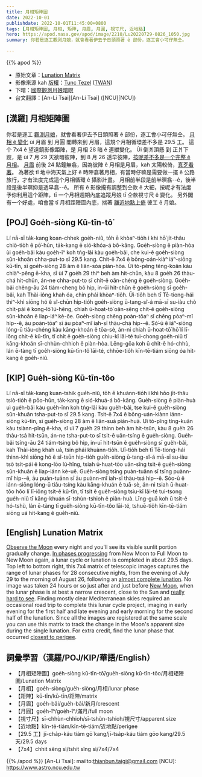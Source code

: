 ```yaml
---
title: 月相矩陣圖
date: 2022-10-01
publishdate: 2022-10-01T11:45:00+0800
tags: [月相矩陣圖, 月相, 矩陣, 月眉, 月圓, 視寸尺, 近地點]
hero: https://apod.nasa.gov/apod/image/2210/Lu20220729-0826_1050.jpg
summary: 你若是逐工觀測月娘，就會看著伊去予日頭照著 ê 部份，逐工會小可仔無仝。

---
```


{{% apod %}}

- 原始文章：[Lunation Matrix](https://apod.nasa.gov/apod/ap221001.html)
- 影像來源 kah [版權][copyright]：[Tunc Tezel](http://www.twanight.org/tezel) ([TWAN](http://www.twanight.org/))
- 下暗：[國際觀測月娘暗暝](https://moon.nasa.gov/observe-the-moon-night/)
- 台文翻譯：[An-Li Tsai][An-Li Tsai] ([NCU][NCU])

## [漢羅] 月相矩陣圖
你若是逐工 [觀測月娘][Observe the Moon]，就會看著伊去予日頭照著 ê 部份，逐工會小可仔無仝。
[月相 ê 變化][In phases progressing] ùi 月眉 到 月圓 閣轉來到 月眉，這規个月相循環差不多是 29.5 工。
這个 7x4 ê 望遠鏡影像距陣，是 月相 28 暗 ê 連紲變化。
Ùi 倒爿頂懸 到 正爿下跤，是 ùi 7 月 29 天欲暗彼陣，到 8 月 26 透早彼陣，[按呢差不多是一个完整 ê 月相][almost complete lunation]。
[月眉][New Moon] 前後 24 點鐘無翕，因為彼陣 ê 月相是月眉，kah 太陽較倚，[真歹看著][really hard to see t]。
為著欲 tī 地中海天氣上好 ê 時陣翕著月相，有當時仔嘛是需要做一擺 ê 公路旅行，才有法度完成這个月相循環 ê 攝影計畫。
月相前半段是前半暝翕--ê，後半段是後半暝抑是透早翕--ê。
所有 ê 影像攏有調整到仝款 ê 大細，按呢才有法度予你利用這个距陣，tī 一个月相週期內底追蹤月娘 tī 仝款視寸尺 ê 變化。
另外閣有一个好處，咱會當 tī 月相距陣圖內底，揣著 [離近地點上倚][closest to perigee t] 彼工 ê 月娘。


## [POJ] Goe̍h-siòng Kū-tīn-tô͘
Lí nā-sī ta̍k-kang koan-chhek goe̍h-niû, to̍h ē khòaⁿ-tio̍h i khì hō͘ ji̍t-thâu chiò-tio̍h ê pō͘-hūn, ta̍k-kang ē sió-khóa-á bô-kâng.
Goe̍h-siòng ê piàn-hòa ùi goe̍h-bâi kàu goe̍h-îⁿ koh tńg-lâi kàu goe̍h-bâi, che kui-ê goe̍h-siòng sûn-khoân chha-put-to sī 29.5 kang.
Chit-ê 7x4 ê bōng-oán-kiàⁿ iáⁿ-siōng kū-tīn, sī goe̍h-siòng 28 àm ê liân-sòa piàn-hòa.
Ùi tò-pêng téng-koân kàu chiàⁿ-pêng ē-kha, sī ùi 7 goe̍h 29 thiⁿ beh àm hit-chūn, kàu 8 goe̍h 26 thàu-chá hit-chūn, án-ne chha-put-to sī chi̍t-ê oân-chéng ê goe̍h-siòng.
Goe̍h-bâi chêng-āu 24 tiám-cheng bô hip, in-ūi hit-chūn ê goe̍h-siòng sī goe̍h-bâi, kah Thài-iông khah óa, chin phái khòaⁿ-tio̍h.
Ūi-tio̍h beh tī Tē-tiong-hái thiⁿ-khì siōng hó ê sî-chūn hip-tio̍h goe̍h-siòng ū-tang-sî-á mā-sī su-iàu chò chi̍t-pái ê kong-lō͘ lú-hêng, chiah ū-hoat-tō͘ oân-sêng chit-ê goe̍h-siòng sûn-khoân ê liap-iáⁿ kè-ōe.
Goe̍h-siòng chêng poàn-tōaⁿ sī chêng pòaⁿ-mî hip--ê, āu poàn-tōaⁿ sī āu pòaⁿ-mî iah-sī thàu-chá hip--ê.
Só͘-ū ê iáⁿ-siōng lóng-ū tiâu-chéng kàu kāng-khoán ê tōa-sè, án-ni chiah ū-hoat-tō͘ hō͘ lí lī-iōng chit-ê kū-tīn, tī chi̍t ê goe̍h-siòng chiu-kî lāi-té tui-chong goe̍h-niû tī kāng-khoán sī-chhùn-chhioh ê piàn-hòa.
Lēng-gōa koh ū chi̍t-ê hó-chhù, lán ē-tàng tī goe̍h-siòng kū-tīn-tô͘ lāi-té, chhōe-tio̍h kīn-tē-tiám siōng óa hit-kang ê goe̍h-niû.

## [KIP] Gue̍h-siòng Kū-tīn-tôo
Lí nā-sī ta̍k-kang kuan-tshik gue̍h-niû, to̍h ē khuànn-tio̍h i khì hōo ji̍t-thâu tsiò-tio̍h ê pōo-hūn, ta̍k-kang ē sió-khuá-á bô-kâng.
Gue̍h-siòng ê piàn-huà uì gue̍h-bâi kàu gue̍h-înn koh tńg-lâi kàu gue̍h-bâi, tse kui-ê gue̍h-siòng sûn-khuân tsha-put-to sī 29.5 kang.
Tsit-ê 7x4 ê bōng-uán-kiànn iánn-siōng kū-tīn, sī gue̍h-siòng 28 àm ê liân-suà piàn-huà.
Uì tò-pîng tíng-kuân kàu tsiànn-pîng ē-kha, sī uì 7 gue̍h 29 thinn beh àm hit-tsūn, kàu 8 gue̍h 26 thàu-tsá hit-tsūn, án-ne tsha-put-to sī tsi̍t-ê uân-tsíng ê gue̍h-siòng.
Gue̍h-bâi tsîng-āu 24 tiám-tsing bô hip, in-uī hit-tsūn ê gue̍h-siòng sī gue̍h-bâi, kah Thài-iông khah uá, tsin phái khuànn-tio̍h.
Uī-tio̍h beh tī Tē-tiong-hái thinn-khì siōng hó ê sî-tsūn hip-tio̍h gue̍h-siòng ū-tang-sî-á mā-sī su-iàu tsò tsi̍t-pái ê kong-lōo lú-hîng, tsiah ū-huat-tōo uân-sîng tsit-ê gue̍h-siòng sûn-khuân ê liap-iánn kè-uē.
Gue̍h-siòng tsîng puàn-tuānn sī tsîng puànn-mî hip--ê, āu puàn-tuānn sī āu puànn-mî iah-sī thàu-tsá hip--ê.
Sóo-ū ê iánn-siōng lóng-ū tiâu-tsíng kàu kāng-khuán ê tuā-sè, án-ni tsiah ū-huat-tōo hōo lí lī-iōng tsit-ê kū-tīn, tī tsi̍t ê gue̍h-siòng tsiu-kî lāi-té tui-tsong gue̍h-niû tī kāng-khuán sī-tshùn-tshioh ê piàn-huà.
Līng-guā koh ū tsi̍t-ê hó-tshù, lán ē-tàng tī gue̍h-siòng kū-tīn-tôo lāi-té, tshuē-tio̍h kīn-tē-tiám siōng uá hit-kang ê gue̍h-niû.

## [English] Lunation Matrix
[Observe the Moon][Observe the Moon] every night and you'll see its visible sunlit portion gradually change.
[In phases progressing][In phases progressing] from New Moon to Full Moon to New Moon again, a lunar cycle or lunation is completed in about 29.5 days.
Top left to bottom right, this 7x4 matrix of telescopic images captures the range of lunar phases for 28 consecutive nights, from the evening of July 29 to the morning of August 26, following an [almost complete lunation][almost complete lunation].
No image was taken 24 hours or so just after and just before [New Moon][New Moon], when the lunar phase is at best a narrow crescent, close to the Sun and [really hard to see][really hard to see e].
Finding mostly clear Mediterranean skies required an occasional road trip to complete this lunar cycle project, imaging in early evening for the first half and late evening and early morning for the second half of the lunation.
Since all the images are registered at the same scale you can use this matrix to track the change in the Moon's apparent size during the single lunation.
For extra credit, find the lunar phase that occurred [closest to perigee][closest to perigee e].

## 詞彙學習（漢羅/POJ/KIP/華語/English）
- 【月相矩陣圖】goe̍h-siòng kū-tīn-tô͘/gue̍h-siòng kū-tīn-tôo/月相矩陣圖/Lunation Matrix
- 【月相】goe̍h-siòng/gue̍h-siòng/月相/lunar phase
- 【距陣】kū-tīn/kū-tīn/距陣/matrix
- 【月眉】goe̍h-bâi/gue̍h-bâi/新月/crescent
- 【月圓】goe̍h-îⁿ/goe̍h-îⁿ/滿月/full moon
- 【視寸尺】sī-chhùn-chhioh/sī-tshùn-tshioh/視尺寸/apparent size
- 【近地點】kīn-tē-tiám/kīn-tē-tiám/近地點/perigee
- 【29.5 工】jī-cha̍p-káu tiám gō͘ kang/jī-tsa̍p-káu tiám gōo kang/29.5 天/29.5 days
- 【7x4】chhit sêng sì/tshit sîng sì/7x4/7x4




{{% /apod %}}
[An-Li Tsai]: mailto:thianbun.taigi@gmail.com
[NCU]: https://www.astro.ncu.edu.tw

[copyright]: https://apod.nasa.gov/apod/fap/lib/about_apod.html#srapply


[Observe the Moon]:https://moon.nasa.gov/observe-the-moon-night/
[In phases progressing]:https://svs.gsfc.nasa.gov/4955
[almost complete lunation]:https://vimeo.com/744501648
[New Moon]:http://www.astrophoto.fr/new_moon_2013july8.html
[really hard to see e]:https://apod.nasa.gov/apod/ap220725.html
[really hard to see t]:https://apod.tw/daily/20220725/
[closest to perigee e]:https://apod.nasa.gov/apod/ap220616.html
[closest to perigee t]:https://apod.tw/daily/20220616/

